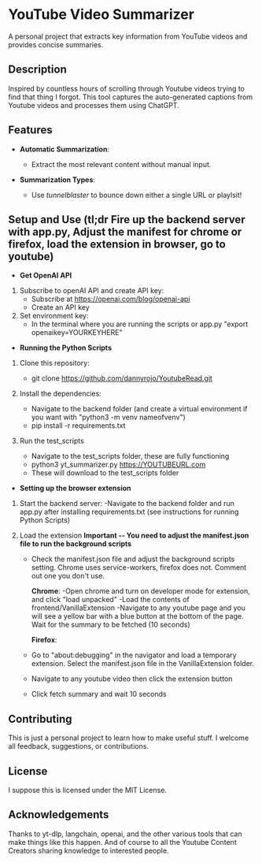 # YouTube Video Summarizer

A personal project that extracts key information from YouTube videos and provides concise summaries.

## Description

Inspired by countless hours of scrolling through Youtube videos trying to find that thing I forgot.  This tool captures the auto-generated captions from Youtube videos and processes them using ChatGPT.  

## Features

- **Automatic Summarization**: 
    - Extract the most relevant content without manual input.

- **Summarization Types**:  
    - Use _tunnelblaster_ to bounce down either a single URL or playlsit!  

## Setup and Use  (tl;dr Fire up the backend server with app.py, Adjust the manifest for chrome or firefox, load the extension in browser, go to youtube)

-   **Get OpenAI API**

1. Subscribe to openAI API and create API key:
    - Subscribe at https://openai.com/blog/openai-api
    - Create an API key
2. Set environment key:
    - In the terminal where you are running the scripts or app.py "export openaikey=YOURKEYHERE"

-   **Running the Python Scripts**

1. Clone this repository:
    - git clone https://github.com/dannyrojo/YoutubeRead.git

2. Install the dependencies:
    - Navigate to the backend folder (and create a virtual environment if you want with "python3 -m venv nameofvenv")
    - pip install -r requirements.txt

3. Run the test_scripts 
    - Navigate to the test_scripts folder, these are fully functioning  
    - python3 yt_summarizer.py https://YOUTUBEURL.com
    - These will download to the test_scripts folder

-   **Setting up the browser extension**

1. Start the backend server:
    -Navigate to the backend folder and run app.py after installing requirements.txt (see instructions for running Python Scripts)

2. Load the extension **Important -- You need to adjust the manifest.json file to run the background scripts**
    - Check the manifest.json file and adjust the background scripts setting.  Chrome uses service-workers, firefox does not. Comment out one you don't use.
        
        __Chrome__:
    -Open chrome and turn on developer mode for extension, and click "load unpacked"
    -Load the contents of frontend/VanillaExtension
    -Navigate to any youtube page and you will see a yellow bar with a blue button at the bottom of the page.  Wait for the summary to be fetched (10 seconds)

        __Firefox__:
    - Go to "about:debugging" in the navigator and load a temporary extension.   Select the manifest.json file in the VanillaExtension folder.
    - Navigate to any youtube video then click the extension button
    - Click fetch summary and wait 10 seconds



## Contributing

This is just a personal project to learn how to make useful stuff.  I welcome all feedback, suggestions, or contributions.

## License

I suppose this is licensed under the MIT License.

## Acknowledgements

Thanks to yt-dlp, langchain, openai, and the other various tools that can make things like this happen.  And of course to all the Youtube Content Creators sharing knowledge to interested people.  